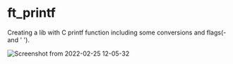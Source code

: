 # ft_printf
Creating a lib with C printf function including some conversions and flags(- and ' ').

![Screenshot from 2022-02-25 12-05-32](https://user-images.githubusercontent.com/87668146/155687123-1d790892-f97b-4d76-abfa-6c85d0799c3e.png)
